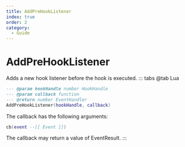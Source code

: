 ```yaml
---
title: AddPreHookListener
index: true
order: 2
category:
  - Guide
---
```


# AddPreHookListener
Adds a new hook listener before the hook is executed.
::: tabs
@tab Lua
```lua
--- @param hookHandle number HookHandle
--- @param callback function
--- @return number EventHandler
AddPreHookListener(hookHandle, callback)
```
The callback has the following arguments:
```lua
cb(event --[[ Event ]])
```
The callback may return a value of EventResult.
:::